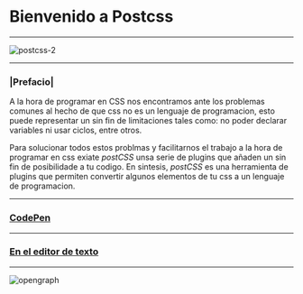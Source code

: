 # Bienvenido a Postcss
***********
![postcss-2](https://cloud.githubusercontent.com/assets/23077669/24434133/d7b3ab6e-13ea-11e7-8ec5-c40565c7d3da.png)
*************
### |Prefacio|  
 A la hora de programar en CSS nos encontramos ante los problemas comunes al hecho de que css no es un lenguaje de programacion, esto puede representar un sin fin de limitaciones tales como: no poder declarar variables ni usar ciclos, entre otros.  

Para solucionar todos estos problmas y facilitarnos el trabajo a la hora de programar en css exiate *postCSS* unsa serie de plugins que añaden un sin fin de posibilidade a tu codigo. En sintesis,  *postCSS* es una herramienta de plugins que permiten convertir algunos elementos de tu css a un lenguaje de programacion.  
************************

### [CodePen](https://github.com/juanmoguel/Materiales/blob/patch-1/Talleres/Bienvenidos%20a%20Postcss/Code%20Pen.md)

**********

### [En el editor de texto](https://github.com/juanmoguel/Materiales/blob/patch-1/Talleres/Bienvenidos%20a%20Postcss/En%20un%20editor%20de%20texto.md)
*************  
  
    
      
      
![opengraph](https://cloud.githubusercontent.com/assets/23077669/24434159/128d8fca-13eb-11e7-8cb3-3e4cd917e6eb.jpg)
